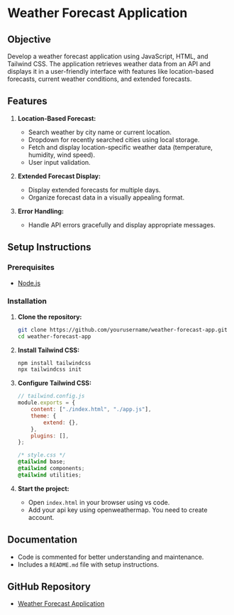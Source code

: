 # Weather Forecast Application

## Objective
Develop a weather forecast application using JavaScript, HTML, and Tailwind CSS. The application retrieves weather data from an API and displays it in a user-friendly interface with features like location-based forecasts, current weather conditions, and extended forecasts.

## Features
1. **Location-Based Forecast:**
   - Search weather by city name or current location.
   - Dropdown for recently searched cities using local storage.
   - Fetch and display location-specific weather data (temperature, humidity, wind speed).
   - User input validation.

2. **Extended Forecast Display:**
   - Display extended forecasts for multiple days.
   - Organize forecast data in a visually appealing format.

3. **Error Handling:**
   - Handle API errors gracefully and display appropriate messages.

## Setup Instructions

### Prerequisites
- [Node.js](https://nodejs.org/)

### Installation
1. **Clone the repository:**
    ```bash
    git clone https://github.com/yourusername/weather-forecast-app.git
    cd weather-forecast-app
    ```

2. **Install Tailwind CSS:**
    ```bash
    npm install tailwindcss
    npx tailwindcss init
    ```

3. **Configure Tailwind CSS:**
    ```js
    // tailwind.config.js
    module.exports = {
        content: ["./index.html", "./app.js"],
        theme: {
            extend: {},
        },
        plugins: [],
    };
    ```
    ```css
    /* style.css */
    @tailwind base;
    @tailwind components;
    @tailwind utilities;
    ```

4. **Start the project:**
    - Open `index.html` in your browser using vs code.
    - Add your api key using openweathermap. You need to create account.

## Documentation
- Code is commented for better understanding and maintenance.
- Includes a `README.md` file with setup instructions.

## GitHub Repository
- [Weather Forecast Application](https://github.com/Swarupa9499/Weather-Forecast-Application.git)
